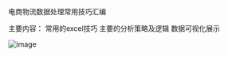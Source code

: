 电商物流数据处理常用技巧汇编

主要内容：
常用的excel技巧
主要的分析策略及逻辑
数据可视化展示

![image](http://github.com/Wealth360/Data-Processing/raw/masterimages/a.jpg)
